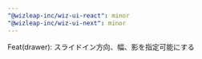 ```yaml
---
"@wizleap-inc/wiz-ui-react": minor
"@wizleap-inc/wiz-ui-next": minor
---
```


Feat(drawer): スライドイン方向、幅、影を指定可能にする
